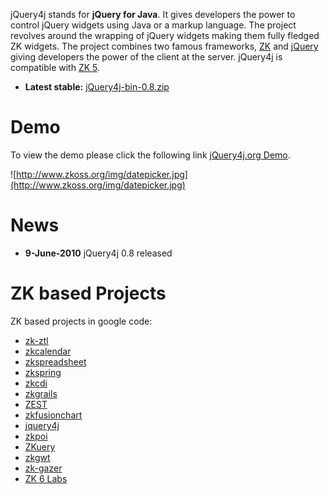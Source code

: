 jQuery4j stands for **jQuery for Java**. It gives developers  the power to control jQuery widgets using Java or a markup language. The project revolves around the wrapping of jQuery widgets making them fully fledged ZK widgets. The project combines two famous frameworks, [ZK](http://www.zkoss.org/) and [jQuery](http://jquery.com/) giving developers the power of the client at the server. jQuery4j is compatible with [ZK 5](http://www.zkoss.org).

  * **Latest stable:** [jQuery4j-bin-0.8.zip](http://code.google.com/p/jquery4j/downloads/detail?name=jQuery4j-bin-0.8.zip&can=2&q=)

# Demo #

To view the demo please click the following link [jQuery4j.org Demo](http://www.jquery4j.org/demo).

![http://www.zkoss.org/img/datepicker.jpg](http://www.zkoss.org/img/datepicker.jpg)

# News #

  * **9-June-2010** jQuery4j 0.8 released

# ZK based Projects #

ZK based projects in google code:

  * [zk-ztl](http://code.google.com/p/zk-ztl/)
  * [zkcalendar](http://code.google.com/p/zkcalendar/)
  * [zkspreadsheet](http://code.google.com/p/zkspreadsheet/)
  * [zkspring](http://code.google.com/p/zkspring/)
  * [zkcdi](http://code.google.com/p/zkcdi/)
  * [zkgrails](http://code.google.com/p/zkgrails/)
  * [ZEST](http://code.google.com/p/zest/)
  * [zkfusionchart](http://code.google.com/p/zkfusionchart/)
  * [jquery4j](http://code.google.com/p/jquery4j/)
  * [zkpoi](http://code.google.com/p/zkpoi/)
  * [ZKuery](http://code.google.com/p/zkuery/)
  * [zkgwt](http://code.google.com/p/zkgwt/)
  * [zk-gazer](http://code.google.com/p/zk-gazer/)
  * [ZK 6 Labs](http://code.google.com/p/zk6/)